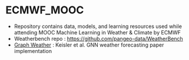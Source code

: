 # ECMWF_MOOC
- Repository contains data, models, and learning resources used while attending MOOC Machine Learning in Weather &amp; Climate by ECMWF
- Weatherbench repo : https://github.com/pangeo-data/WeatherBench
- [Graph Weather](https://github.com/openclimatefix/graph_weather) : Keisler et al. GNN weather forecasting paper implementation
